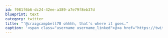 ```yaml
---
id: f981f6b6-dc24-42ee-a389-a7e79f8eb37d
blueprint: text
category: twitter
title: "'@craigcampbell78 ohhhh, that's where it goes."
caption: '<span class="username username_linked">@<a href="https://twitter.com/craigcampbell78" title="Craig Campbell">craigcampbell78</a></span> ohhhh, that''s where it goes.'
---
```

